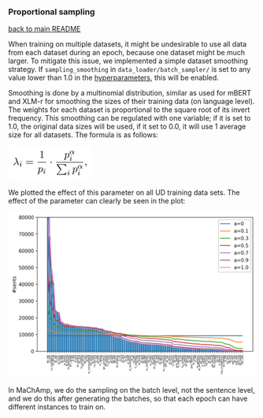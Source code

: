 ### Proportional sampling
[back to main README](../README.md)

When training on multiple datasets, it might be undesirable to use all data
from each dataset during an epoch, because one dataset might be much larger. To
mitigate this issue, we implemented a simple dataset smoothing strategy. If
`sampling_smoothing` in `data_loader/batch_sampler/` is set to any value lower
than 1.0 in the [hyperparameters](hyper.md), this will be enabled.

Smoothing is done by a multinomial distribution, similar as used for mBERT and
XLM-r for smoothing the sizes of their training data (on language level). The
weights for each dataset is proportional to the square root of its invert
frequency. This smoothing can be regulated with one variable; if it is set to
1.0, the original data sizes will be used, if it set to 0.0, it will use 1
average size for all datasets. The formula is as follows:

[![Formula](formula.png)]()

We plotted the effect of this parameter on all UD training data sets. The effect
of the parameter can clearly be seen in the plot:

[![Smoothing plot](smoothing.png)]()

In MaChAmp, we do the sampling on the batch level, not the sentence level, and
we do this after generating the batches, so that each epoch can have different
instances to train on.

